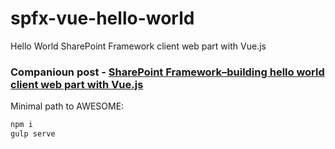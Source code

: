# spfx-vue-hello-world
Hello World SharePoint Framework client web part with Vue.js

### Companioun post - [SharePoint Framework–building hello world client web part with Vue.js](http://spblog.net/post/2017/01/31/SharePoint-Framework-building-hello-world-web-part-with-Vuejs)

Minimal path to AWESOME:
```bash
npm i
gulp serve
```